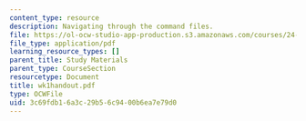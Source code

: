 ```yaml
---
content_type: resource
description: Navigating through the command files.
file: https://ol-ocw-studio-app-production.s3.amazonaws.com/courses/24-964-topics-in-phonology-fall-2004/3c69fdb16a3c29b56c9400b6ea7e79d0_wk1handout.pdf
file_type: application/pdf
learning_resource_types: []
parent_title: Study Materials
parent_type: CourseSection
resourcetype: Document
title: wk1handout.pdf
type: OCWFile
uid: 3c69fdb1-6a3c-29b5-6c94-00b6ea7e79d0
---
```

